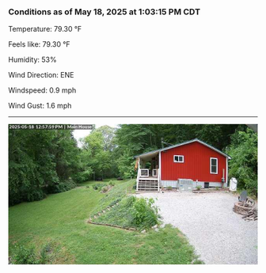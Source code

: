 ### Conditions as of May 18, 2025 at 1:03:15 PM CDT 

Temperature: 79.30 &deg;F

Feels like: 79.30 &deg;F

Humidity: 53%

Wind Direction: ENE

Windspeed: 0.9 mph

Wind Gust: 1.6 mph

---

<img src="./images/latest.jpeg"/>

